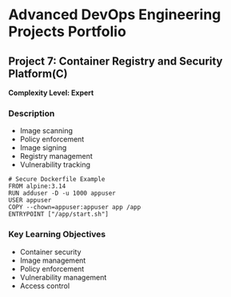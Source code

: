 # Advanced DevOps Engineering Projects Portfolio

## Project 7: Container Registry and Security Platform(C)

**Complexity Level: Expert**

### Description


- Image scanning
- Policy enforcement
- Image signing
- Registry management
- Vulnerability tracking

```
# Secure Dockerfile Example
FROM alpine:3.14
RUN adduser -D -u 1000 appuser
USER appuser
COPY --chown=appuser:appuser app /app
ENTRYPOINT ["/app/start.sh"]
```

### Key Learning Objectives

- Container security
- Image management
- Policy enforcement
- Vulnerability management
- Access control